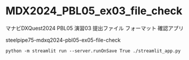 # MDX2024_PBL05_ex03_file_check
マナビDXQuest2024 PBL05 演習03 提出ファイル フォーマット 確認アプリ

steelpipe75-mdxq2024-pbl05-ex05-file-check

``` shell
python -m streamlit run --server.runOnSave True ./streamlit_app.py
```
